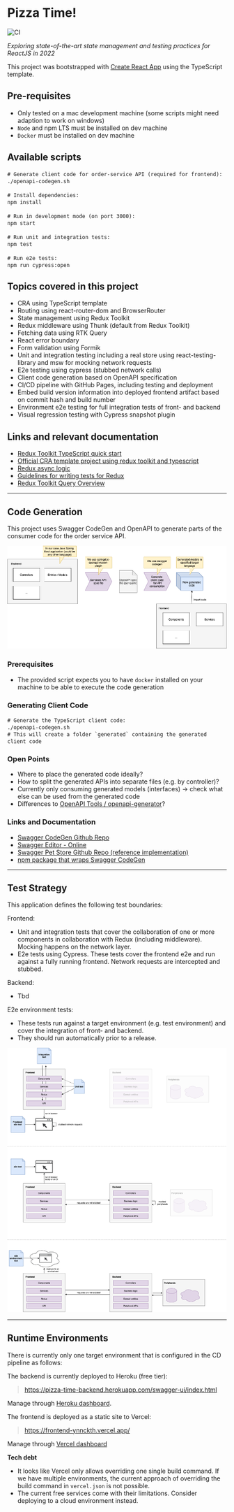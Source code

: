 # Pizza Time!

![CI](https://github.com/ynnckth/pizza-time/actions/workflows/main.yml/badge.svg)

*Exploring state-of-the-art state management and testing practices for ReactJS in 2022*

This project was bootstrapped with [Create React App](https://github.com/facebook/create-react-app) using the TypeScript template.

## Pre-requisites

- Only tested on a mac development machine (some scripts might need adaption to work on windows)
- `Node` and npm LTS must be installed on dev machine
- `Docker` must be installed on dev machine

## Available scripts

```shell
# Generate client code for order-service API (required for frontend):
./openapi-codegen.sh

# Install dependencies:
npm install

# Run in development mode (on port 3000):
npm start

# Run unit and integration tests: 
npm test

# Run e2e tests:
npm run cypress:open
```

## Topics covered in this project

- CRA using TypeScript template
- Routing using react-router-dom and BrowserRouter
- State management using Redux Toolkit
- Redux middleware using Thunk (default from Redux Toolkit)
- Fetching data using RTK Query
- React error boundary
- Form validation using Formik
- Unit and integration testing including a real store using react-testing-library and msw for mocking network requests
- E2e testing using cypress (stubbed network calls)
- Client code generation based on OpenAPI specification
- CI/CD pipeline with GitHub Pages, including testing and deployment
- Embed build version information into deployed frontend artifact based on commit hash and build number
- Environment e2e testing for full integration tests of front- and backend
- Visual regression testing with Cypress snapshot plugin

## Links and relevant documentation
- [Redux Toolkit TypeScript quick start](https://redux-toolkit.js.org/tutorials/typescript)
- [Official CRA template project using redux toolkit and typescript](https://github.com/reduxjs/cra-template-redux-typescript)
- [Redux async logic](https://redux.js.org/tutorials/essentials/part-5-async-logic)
- [Guidelines for writing tests for Redux](https://redux.js.org/usage/writing-tests)
- [Redux Toolkit Query Overview](https://redux-toolkit.js.org/rtk-query/overview)

---

## Code Generation

This project uses Swagger CodeGen and OpenAPI to generate parts of the consumer code for the order service API.

![Code generation process](./doc/openapi-codegen.png)

### Prerequisites
- The provided script expects you to have `docker` installed on your machine to be able to execute the code generation

### Generating Client Code

```shell
# Generate the TypeScript client code:
./openapi-codegen.sh
# This will create a folder `generated` containing the generated client code
```

### Open Points

- Where to place the generated code ideally?
- How to split the generated APIs into separate files (e.g. by controller)?
- Currently only consuming generated models (interfaces) -> check what else can be used from the generated code
- Differences to [OpenAPI Tools / openapi-generator](https://github.com/OpenAPITools/openapi-generator)?

### Links and Documentation

- [Swagger CodeGen Github Repo](https://github.com/swagger-api/swagger-codegen)
- [Swagger Editor - Online](https://editor.swagger.io/)
- [Swagger Pet Store Github Repo (reference implementation)](https://github.com/swagger-api/swagger-petstore)
- [npm package that wraps Swagger CodeGen](https://www.npmjs.com/package/@openapitools/openapi-generator-cli)

---

## Test Strategy

This application defines the following test boundaries: 

Frontend: 
- Unit and integration tests that cover the collaboration of one or more components in collaboration with Redux (including middleware). Mocking happens on the network layer.
- E2e tests using Cypress. These tests cover the frontend e2e and run against a fully running frontend. Network requests are intercepted and stubbed.

Backend:
- Tbd

E2e environment tests: 
- These tests run against a target environment (e.g. test environment) and cover the integration of front- and backend.
- They should run automatically prior to a release.

![Testing boundaries](./doc/testing-boundaries.png)

---


## Runtime Environments

There is currently only one target environment that is configured in the CD pipeline as follows:

The backend is currently deployed to Heroku (free tier): 
> https://pizza-time-backend.herokuapp.com/swagger-ui/index.html

Manage through [Heroku dashboard](https://dashboard.heroku.com/apps/pizza-time-backend).

The frontend is deployed as a static site to Vercel: 
> https://frontend-ynnckth.vercel.app/

Manage through [Vercel dashboard](https://vercel.com/dashboard)

**Tech debt** 
- It looks like Vercel only allows overriding one single build command. If we have multiple environments, the current approach of overriding the build command in `vercel.json` is not possible.
- The current free services come with their limitations. Consider deploying to a cloud environment instead.
